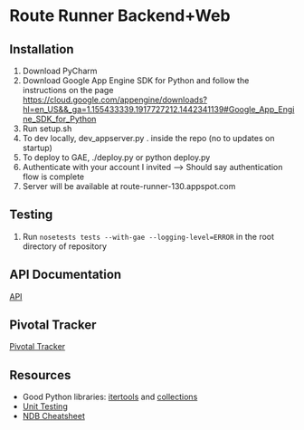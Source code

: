 # Route Runner Backend+Web

## Installation
1. Download PyCharm
2. Download Google App Engine SDK for Python and follow the instructions on the page
https://cloud.google.com/appengine/downloads?hl=en_US&&_ga=1.155433339.1917727212.1442341139#Google_App_Engine_SDK_for_Python
3. Run setup.sh
4. To dev locally, dev_appserver.py . inside the repo (no to updates on startup)
5. To deploy to GAE, ./deploy.py or python deploy.py
  1. Authenticate with your account I invited —> Should say authentication flow is complete
  2. Server will be available at route-runner-130.appspot.com

## Testing
1. Run `nosetests tests --with-gae --logging-level=ERROR` in the root directory of repository

## API Documentation
[API](http://docs.routerunner.apiary.io/)

## Pivotal Tracker
[Pivotal Tracker](https://www.pivotaltracker.com/n/projects/1445446)


## Resources
* Good Python libraries: [itertools](https://docs.python.org/2/library/itertools.html) and [collections](https://docs.python.org/2/library/collections.html)
* [Unit Testing](https://docs.python.org/2/library/unittest.html)
* [NDB Cheatsheet](https://docs.google.com/document/d/1AefylbadN456_Z7BZOpZEXDq8cR8LYu7QgI7bt5V0Iw/mobilebasic?pli=1)


